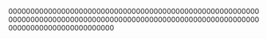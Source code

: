 
000000000000000000000000000000000000000000000000000000000000000000000000000000000000000000000000000000000000000000000000000000000000000000






















